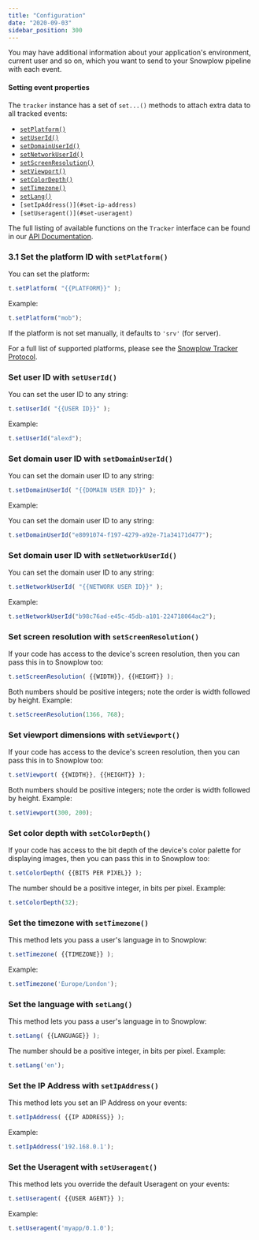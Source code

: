 ```yaml
---
title: "Configuration"
date: "2020-09-03"
sidebar_position: 300
---
```


You may have additional information about your application's environment, current user and so on, which you want to send to your Snowplow pipeline with each event.

#### Setting event properties

The `tracker` instance has a set of `set...()` methods to attach extra data to all tracked events:

- [`setPlatform()`](#set-platform)
- [`setUserId()`](#set-user-id)
- [`setDomainUserId()`](#set-domain-user-id)
- [`setNetworkUserId()`](http://set-network-user-id)
- [`setScreenResolution()`](#set-screen-resolution)
- [`setViewport()`](#set-viewport)
- [`setColorDepth()`](#set-color-depth)
- [`setTimezone()`](#set-timezone)
- [`setLang()`](#set-lang)
- `[setIpAddress()](#set-ip-address)`
- `[setUseragent()](#set-useragent)`

The full listing of available functions on the `Tracker` interface can be found in our [API Documentation](https://snowplow.github.io/snowplow-nodejs-tracker/interfaces/_tracker_.tracker.html).

### [](#31-set-the-platform-id-with-setplatform)3.1 Set the platform ID with `setPlatform()`

You can set the platform:

```javascript
t.setPlatform( "{{PLATFORM}}" );
```

Example:

```javascript
t.setPlatform("mob");
```

If the platform is not set manually, it defaults to `'srv'` (for server).

For a full list of supported platforms, please see the [Snowplow Tracker Protocol](https://github.com/snowplow/snowplow/wiki/Snowplow-Tracker-Protocol).

### Set user ID with `setUserId()`

You can set the user ID to any string:

```javascript
t.setUserId( "{{USER ID}}" );
```

Example:

```javascript
t.setUserId("alexd");
```

### Set domain user ID with `setDomainUserId()`

You can set the domain user ID to any string:

```javascript
t.setDomainUserId( "{{DOMAIN USER ID}}" );
```

Example:

You can set the domain user ID to any string:

```javascript
t.setDomainUserId("e8091074-f197-4279-a92e-71a34171d477");
```

### Set domain user ID with `setNetworkUserId()`

You can set the domain user ID to any string:

```javascript
t.setNetworkUserId( "{{NETWORK USER ID}}" );
```

Example:

```javascript
t.setNetworkUserId("b98c76ad-e45c-45db-a101-224718064ac2");
```

### Set screen resolution with `setScreenResolution()`

If your code has access to the device's screen resolution, then you can pass this in to Snowplow too:

```javascript
t.setScreenResolution( {{WIDTH}}, {{HEIGHT}} );
```

Both numbers should be positive integers; note the order is width followed by height. Example:

```javascript
t.setScreenResolution(1366, 768);
```

### Set viewport dimensions with `setViewport()`

If your code has access to the device's screen resolution, then you can pass this in to Snowplow too:

```javascript
t.setViewport( {{WIDTH}}, {{HEIGHT}} );
```

Both numbers should be positive integers; note the order is width followed by height. Example:

```javascript
t.setViewport(300, 200);
```

### Set color depth with `setColorDepth()`

If your code has access to the bit depth of the device's color palette for displaying images, then you can pass this in to Snowplow too:

```javascript
t.setColorDepth( {{BITS PER PIXEL}} );
```

The number should be a positive integer, in bits per pixel. Example:

```javascript
t.setColorDepth(32);
```

### Set the timezone with `setTimezone()`

This method lets you pass a user's language in to Snowplow:

```javascript
t.setTimezone( {{TIMEZONE}} );
```

Example:

```javascript
t.setTimezone('Europe/London');
```

### Set the language with `setLang()`

This method lets you pass a user's language in to Snowplow:

```javascript
t.setLang( {{LANGUAGE}} );
```

The number should be a positive integer, in bits per pixel. Example:

```javascript
t.setLang('en');
```

### Set the IP Address with `setIpAddress()`

This method lets you set an IP Address on your events:

```javascript
t.setIpAddress( {{IP ADDRESS}} );
```

Example:

```javascript
t.setIpAddress('192.168.0.1');
```

### Set the Useragent with `setUseragent()`

This method lets you override the default Useragent on your events:

```javascript
t.setUseragent( {{USER AGENT}} );
```

Example:

```javascript
t.setUseragent('myapp/0.1.0');
```
